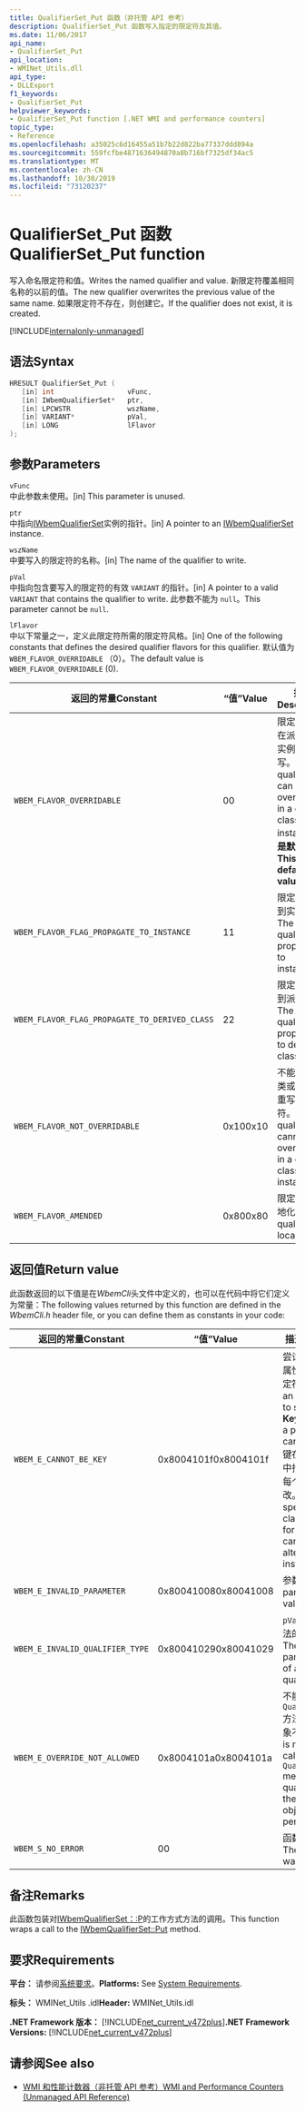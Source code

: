 ```yaml
---
title: QualifierSet_Put 函数（非托管 API 参考）
description: QualifierSet_Put 函数写入指定的限定符及其值。
ms.date: 11/06/2017
api_name:
- QualifierSet_Put
api_location:
- WMINet_Utils.dll
api_type:
- DLLExport
f1_keywords:
- QualifierSet_Put
helpviewer_keywords:
- QualifierSet_Put function [.NET WMI and performance counters]
topic_type:
- Reference
ms.openlocfilehash: a35025c6d16455a51b7b22d822ba77337ddd894a
ms.sourcegitcommit: 559fcfbe4871636494870a8b716bf7325df34ac5
ms.translationtype: MT
ms.contentlocale: zh-CN
ms.lasthandoff: 10/30/2019
ms.locfileid: "73120237"
---
```

# <a name="qualifierset_put-function"></a><span data-ttu-id="08b89-103">QualifierSet_Put 函数</span><span class="sxs-lookup"><span data-stu-id="08b89-103">QualifierSet_Put function</span></span>

<span data-ttu-id="08b89-104">写入命名限定符和值。</span><span class="sxs-lookup"><span data-stu-id="08b89-104">Writes the named qualifier and value.</span></span> <span data-ttu-id="08b89-105">新限定符覆盖相同名称的以前的值。</span><span class="sxs-lookup"><span data-stu-id="08b89-105">The new qualifier overwrites the previous value of the same name.</span></span> <span data-ttu-id="08b89-106">如果限定符不存在，则创建它。</span><span class="sxs-lookup"><span data-stu-id="08b89-106">If the qualifier does not exist, it is created.</span></span>

[!INCLUDE[internalonly-unmanaged](../../../../includes/internalonly-unmanaged.md)]

## <a name="syntax"></a><span data-ttu-id="08b89-107">语法</span><span class="sxs-lookup"><span data-stu-id="08b89-107">Syntax</span></span>

```cpp
HRESULT QualifierSet_Put (
   [in] int                  vFunc,
   [in] IWbemQualifierSet*   ptr,
   [in] LPCWSTR              wszName,
   [in] VARIANT*             pVal,
   [in] LONG                 lFlavor
);
```

## <a name="parameters"></a><span data-ttu-id="08b89-108">参数</span><span class="sxs-lookup"><span data-stu-id="08b89-108">Parameters</span></span>

`vFunc`\
<span data-ttu-id="08b89-109">中此参数未使用。</span><span class="sxs-lookup"><span data-stu-id="08b89-109">[in] This parameter is unused.</span></span>

`ptr`\
<span data-ttu-id="08b89-110">中指向[IWbemQualifierSet](/windows/desktop/api/wbemcli/nn-wbemcli-iwbemqualifierset)实例的指针。</span><span class="sxs-lookup"><span data-stu-id="08b89-110">[in] A pointer to an [IWbemQualifierSet](/windows/desktop/api/wbemcli/nn-wbemcli-iwbemqualifierset) instance.</span></span>

`wszName`\
<span data-ttu-id="08b89-111">中要写入的限定符的名称。</span><span class="sxs-lookup"><span data-stu-id="08b89-111">[in] The name of the qualifier to write.</span></span>

`pVal`\
<span data-ttu-id="08b89-112">中指向包含要写入的限定符的有效 `VARIANT` 的指针。</span><span class="sxs-lookup"><span data-stu-id="08b89-112">[in] A pointer to a valid `VARIANT` that contains the qualifier to write.</span></span> <span data-ttu-id="08b89-113">此参数不能为 `null`。</span><span class="sxs-lookup"><span data-stu-id="08b89-113">This parameter cannot be `null`.</span></span>

`lFlavor`\
<span data-ttu-id="08b89-114">中以下常量之一，定义此限定符所需的限定符风格。</span><span class="sxs-lookup"><span data-stu-id="08b89-114">[in] One of the following constants that defines the desired qualifier flavors for this qualifier.</span></span> <span data-ttu-id="08b89-115">默认值为 `WBEM_FLAVOR_OVERRIDABLE` （0）。</span><span class="sxs-lookup"><span data-stu-id="08b89-115">The default value is `WBEM_FLAVOR_OVERRIDABLE` (0).</span></span>

|<span data-ttu-id="08b89-116">返回的常量</span><span class="sxs-lookup"><span data-stu-id="08b89-116">Constant</span></span>  |<span data-ttu-id="08b89-117">“值”</span><span class="sxs-lookup"><span data-stu-id="08b89-117">Value</span></span>  |<span data-ttu-id="08b89-118">描述</span><span class="sxs-lookup"><span data-stu-id="08b89-118">Description</span></span>  |
|---------|---------|---------|
| `WBEM_FLAVOR_OVERRIDABLE` | <span data-ttu-id="08b89-119">0</span><span class="sxs-lookup"><span data-stu-id="08b89-119">0</span></span> | <span data-ttu-id="08b89-120">限定符可以在派生类或实例中重写。</span><span class="sxs-lookup"><span data-stu-id="08b89-120">The qualifier can be overridden in a derived class or instance.</span></span> <span data-ttu-id="08b89-121">**这是默认值。**</span><span class="sxs-lookup"><span data-stu-id="08b89-121">**This is the default value.**</span></span> |
| `WBEM_FLAVOR_FLAG_PROPAGATE_TO_INSTANCE` | <span data-ttu-id="08b89-122">1</span><span class="sxs-lookup"><span data-stu-id="08b89-122">1</span></span> | <span data-ttu-id="08b89-123">限定符传播到实例。</span><span class="sxs-lookup"><span data-stu-id="08b89-123">The qualifier is propagated to instances.</span></span> |
| `WBEM_FLAVOR_FLAG_PROPAGATE_TO_DERIVED_CLASS` | <span data-ttu-id="08b89-124">2</span><span class="sxs-lookup"><span data-stu-id="08b89-124">2</span></span> | <span data-ttu-id="08b89-125">限定符传播到派生类。</span><span class="sxs-lookup"><span data-stu-id="08b89-125">The qualifier is propagated to derived classes.</span></span> |
| `WBEM_FLAVOR_NOT_OVERRIDABLE` | <span data-ttu-id="08b89-126">0x10</span><span class="sxs-lookup"><span data-stu-id="08b89-126">0x10</span></span> | <span data-ttu-id="08b89-127">不能在派生类或实例中重写限定符。</span><span class="sxs-lookup"><span data-stu-id="08b89-127">The qualifier cannot be overridden in a derived class or instance.</span></span> |
| `WBEM_FLAVOR_AMENDED` | <span data-ttu-id="08b89-128">0x80</span><span class="sxs-lookup"><span data-stu-id="08b89-128">0x80</span></span> | <span data-ttu-id="08b89-129">限定符已本地化。</span><span class="sxs-lookup"><span data-stu-id="08b89-129">The qualifier is localized.</span></span> |

## <a name="return-value"></a><span data-ttu-id="08b89-130">返回值</span><span class="sxs-lookup"><span data-stu-id="08b89-130">Return value</span></span>

<span data-ttu-id="08b89-131">此函数返回的以下值是在*WbemCli*头文件中定义的，也可以在代码中将它们定义为常量：</span><span class="sxs-lookup"><span data-stu-id="08b89-131">The following values returned by this function are defined in the *WbemCli.h* header file, or you can define them as constants in your code:</span></span>

|<span data-ttu-id="08b89-132">返回的常量</span><span class="sxs-lookup"><span data-stu-id="08b89-132">Constant</span></span>  |<span data-ttu-id="08b89-133">“值”</span><span class="sxs-lookup"><span data-stu-id="08b89-133">Value</span></span>  |<span data-ttu-id="08b89-134">描述</span><span class="sxs-lookup"><span data-stu-id="08b89-134">Description</span></span>  |
|---------|---------|---------|
| `WBEM_E_CANNOT_BE_KEY` | <span data-ttu-id="08b89-135">0x8004101f</span><span class="sxs-lookup"><span data-stu-id="08b89-135">0x8004101f</span></span> | <span data-ttu-id="08b89-136">尝试在不能是键的属性上指定**密钥**限定符。</span><span class="sxs-lookup"><span data-stu-id="08b89-136">There was an illegal attempt to specify the **Key** qualifier on a property that cannot be a key.</span></span> <span data-ttu-id="08b89-137">键在对象的类定义中指定，不能基于每个实例进行更改。</span><span class="sxs-lookup"><span data-stu-id="08b89-137">The keys are specified in the class definition for an object and cannot be altered on a per-instance basis.</span></span> |
| `WBEM_E_INVALID_PARAMETER` | <span data-ttu-id="08b89-138">0x80041008</span><span class="sxs-lookup"><span data-stu-id="08b89-138">0x80041008</span></span> | <span data-ttu-id="08b89-139">参数无效。</span><span class="sxs-lookup"><span data-stu-id="08b89-139">A parameter is not valid.</span></span> |
| `WBEM_E_INVALID_QUALIFIER_TYPE` | <span data-ttu-id="08b89-140">0x80041029</span><span class="sxs-lookup"><span data-stu-id="08b89-140">0x80041029</span></span> | <span data-ttu-id="08b89-141">`pVal` 参数不是合法的限定符类型。</span><span class="sxs-lookup"><span data-stu-id="08b89-141">The `pVal` parameter is not of a legal qualifier type.</span></span> |
| `WBEM_E_OVERRIDE_NOT_ALLOWED` | <span data-ttu-id="08b89-142">0x8004101a</span><span class="sxs-lookup"><span data-stu-id="08b89-142">0x8004101a</span></span> | <span data-ttu-id="08b89-143">不能对限定符调用 `QualifierSet_Put` 方法，因为所属对象不允许替代。</span><span class="sxs-lookup"><span data-stu-id="08b89-143">It is not possible to call the `QualifierSet_Put` method on the qualifier because the owning object does not permit overrides.</span></span> |
| `WBEM_S_NO_ERROR` | <span data-ttu-id="08b89-144">0</span><span class="sxs-lookup"><span data-stu-id="08b89-144">0</span></span> | <span data-ttu-id="08b89-145">函数调用成功。</span><span class="sxs-lookup"><span data-stu-id="08b89-145">The function call was successful.</span></span>  |

## <a name="remarks"></a><span data-ttu-id="08b89-146">备注</span><span class="sxs-lookup"><span data-stu-id="08b89-146">Remarks</span></span>

<span data-ttu-id="08b89-147">此函数包装对[IWbemQualifierSet：:P](/windows/desktop/api/wbemcli/nf-wbemcli-iwbemqualifierset-put)的工作方式方法的调用。</span><span class="sxs-lookup"><span data-stu-id="08b89-147">This function wraps a call to the [IWbemQualifierSet::Put](/windows/desktop/api/wbemcli/nf-wbemcli-iwbemqualifierset-put) method.</span></span>

## <a name="requirements"></a><span data-ttu-id="08b89-148">要求</span><span class="sxs-lookup"><span data-stu-id="08b89-148">Requirements</span></span>

<span data-ttu-id="08b89-149">**平台：** 请参阅[系统要求](../../get-started/system-requirements.md)。</span><span class="sxs-lookup"><span data-stu-id="08b89-149">**Platforms:** See [System Requirements](../../get-started/system-requirements.md).</span></span>

<span data-ttu-id="08b89-150">**标头：** WMINet_Utils .idl</span><span class="sxs-lookup"><span data-stu-id="08b89-150">**Header:** WMINet_Utils.idl</span></span>

<span data-ttu-id="08b89-151">**.NET Framework 版本：** [!INCLUDE[net_current_v472plus](../../../../includes/net-current-v472plus.md)]</span><span class="sxs-lookup"><span data-stu-id="08b89-151">**.NET Framework Versions:** [!INCLUDE[net_current_v472plus](../../../../includes/net-current-v472plus.md)]</span></span>

## <a name="see-also"></a><span data-ttu-id="08b89-152">请参阅</span><span class="sxs-lookup"><span data-stu-id="08b89-152">See also</span></span>

- [<span data-ttu-id="08b89-153">WMI 和性能计数器（非托管 API 参考）</span><span class="sxs-lookup"><span data-stu-id="08b89-153">WMI and Performance Counters (Unmanaged API Reference)</span></span>](index.md)
